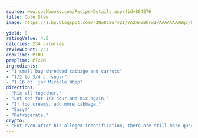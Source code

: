 ```yaml
---
source: www.cookbooks.com/Recipe-Details.aspx?id=864270
title: Cole Slaw
image: https://1.bp.blogspot.com/-2Nw8c0urvZI/YA2HwVBOrwI/AAAAAAAABgc/hcoCuYbLRGghREWYfHLERS8jzKEXzVPXwCLcBGAsYHQ/s154/14.png

yield: 8
ratingValue: 4.5
calories: 234 calories
reviewCount: 231
cookTime: PT0H
prepTime: PT22M
ingredients:
- "1 small bag shredded cabbage and carrots"
- "1/2 to 3/4 c. sugar"
- "1 16 oz. jar Miracle Whip"
directions:
- "Mix all together."
- "Let set for 1/2 hour and mix again."
- "If too creamy, add more cabbage."
- "Easy!"
- "Refrigerate."
crypto:
- "But even after his alleged identification, there are still more questions than answers about the enigmatic creator of Bitcoin."
---
```

